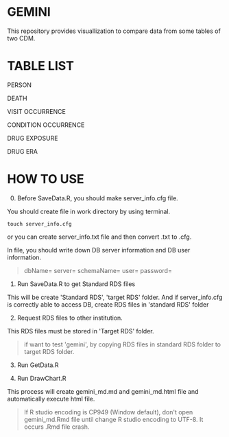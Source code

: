 # GEMINI

This repository provides visuallization to compare data from some tables of two CDM.

# TABLE LIST

PERSON

DEATH

VISIT OCCURRENCE

CONDITION OCCURRENCE

DRUG EXPOSURE

DRUG ERA

# HOW TO USE

0. Before SaveData.R, you should make server_info.cfg file.

You should create file in work directory by using terminal.

```
touch server_info.cfg
```

or you can create server_info.txt file and then convert .txt to .cfg.

In file, you should write down DB server information and DB user information.

> dbName=<sql server name>
> server=<server IP>
> schemaName=<schema name>
> user=<ID>
> password=<password>

1. Run SaveData.R to get Standard RDS files

This will be create 'Standard RDS', 'target RDS' folder. And if server_info.cfg is correctly able to access DB, create RDS files in 'standard RDS' folder 

2. Request RDS files to other institution.

This RDS files must be stored in 'Target RDS' folder.

> if want to test 'gemini', by copying RDS files in standard RDS folder to target RDS folder.
  
3. Run GetData.R

4. Run DrawChart.R

This process will create gemini_md.md and gemini_md.html file and automatically execute html file.

> If R studio encoding is CP949 (Window default), don't open gemini_md.Rmd file until change R studio encoding to UTF-8. It occurs .Rmd file crash.
